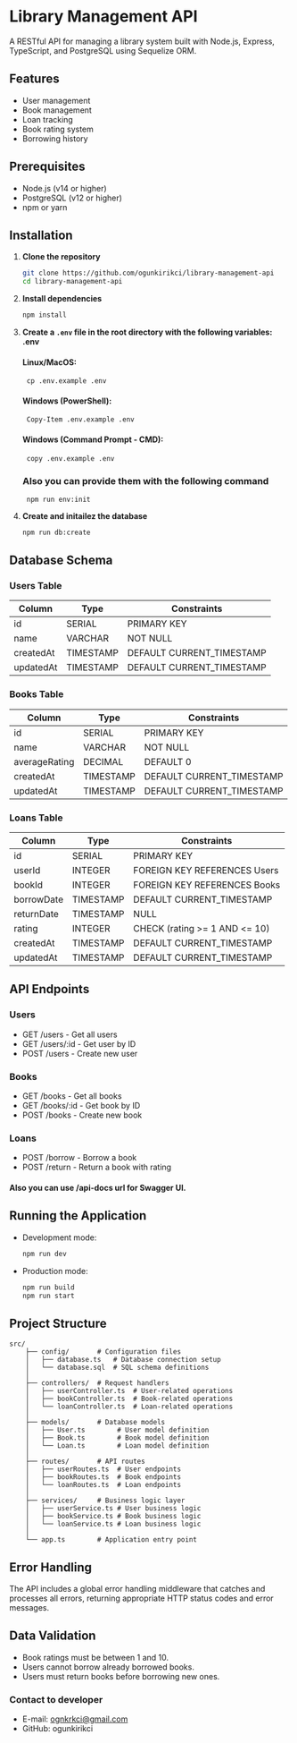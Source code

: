 # Library Management API

A RESTful API for managing a library system built with Node.js, Express, TypeScript, and PostgreSQL using Sequelize ORM.

## Features

- User management
- Book management
- Loan tracking
- Book rating system
- Borrowing history

## Prerequisites

- Node.js (v14 or higher)
- PostgreSQL (v12 or higher)
- npm or yarn

## Installation

1. **Clone the repository**
   ```bash
   git clone https://github.com/ogunkirikci/library-management-api
   cd library-management-api
2. **Install dependencies**
    ```bash
    npm install
3. **Create a `.env` file in the root directory with the following variables: .env**
    #### Linux/MacOS:
        cp .env.example .env
    #### Windows (PowerShell):
        Copy-Item .env.example .env
    #### Windows (Command Prompt - CMD):
        copy .env.example .env
    ### Also you can provide them with the following command
        npm run env:init
4. **Create and initailez the database**
    ```bash
    npm run db:create
## Database Schema

### Users Table
| Column    | Type      | Constraints                  |
|-----------|-----------|------------------------------|
| id        | SERIAL    | PRIMARY KEY                  |
| name      | VARCHAR   | NOT NULL                     |
| createdAt | TIMESTAMP | DEFAULT CURRENT_TIMESTAMP    |
| updatedAt | TIMESTAMP | DEFAULT CURRENT_TIMESTAMP    |

### Books Table
| Column        | Type      | Constraints                  |
|---------------|-----------|------------------------------|
| id            | SERIAL    | PRIMARY KEY                  |
| name          | VARCHAR   | NOT NULL                     |
| averageRating | DECIMAL   | DEFAULT 0                    |
| createdAt     | TIMESTAMP | DEFAULT CURRENT_TIMESTAMP    |
| updatedAt     | TIMESTAMP | DEFAULT CURRENT_TIMESTAMP    |

### Loans Table
| Column     | Type      | Constraints                  |
|------------|-----------|------------------------------|
| id         | SERIAL    | PRIMARY KEY                  |
| userId     | INTEGER   | FOREIGN KEY REFERENCES Users |
| bookId     | INTEGER   | FOREIGN KEY REFERENCES Books |
| borrowDate | TIMESTAMP | DEFAULT CURRENT_TIMESTAMP    |
| returnDate | TIMESTAMP | NULL                         |
| rating     | INTEGER   | CHECK (rating >= 1 AND <= 10)|
| createdAt  | TIMESTAMP | DEFAULT CURRENT_TIMESTAMP    |
| updatedAt  | TIMESTAMP | DEFAULT CURRENT_TIMESTAMP    |

## API Endpoints
### Users
* GET /users - Get all users
* GET /users/:id - Get user by ID
* POST /users - Create new user
### Books
* GET /books - Get all books
* GET /books/:id - Get book by ID
* POST /books - Create new book
### Loans
* POST /borrow - Borrow a book
* POST /return - Return a book with rating

#### Also you can use /api-docs url for Swagger UI.

## Running the Application
- Development mode:
    ```bash
    npm run dev
- Production mode:
    ```bash
    npm run build
    npm run start
## Project Structure
    src/
        ├── config/       # Configuration files
        │   ├── database.ts   # Database connection setup
        │   └── database.sql  # SQL schema definitions
        │
        ├── controllers/  # Request handlers
        │   ├── userController.ts  # User-related operations
        │   ├── bookController.ts  # Book-related operations
        │   └── loanController.ts  # Loan-related operations
        │
        ├── models/       # Database models
        │   ├── User.ts        # User model definition
        │   ├── Book.ts        # Book model definition
        │   └── Loan.ts        # Loan model definition
        │
        ├── routes/       # API routes
        │   ├── userRoutes.ts  # User endpoints
        │   ├── bookRoutes.ts  # Book endpoints
        │   └── loanRoutes.ts  # Loan endpoints
        │
        ├── services/     # Business logic layer
        │   ├── userService.ts # User business logic
        │   ├── bookService.ts # Book business logic
        │   └── loanService.ts # Loan business logic
        │
        └── app.ts        # Application entry point

## Error Handling
The API includes a global error handling middleware that catches and processes all errors, returning appropriate HTTP status codes and error messages.

## Data Validation
* Book ratings must be between 1 and 10.
* Users cannot borrow already borrowed books.
* Users must return books before borrowing new ones.

### Contact to developer
- E-mail: ognkrkci@gmail.com
- GitHub: ogunkirikci